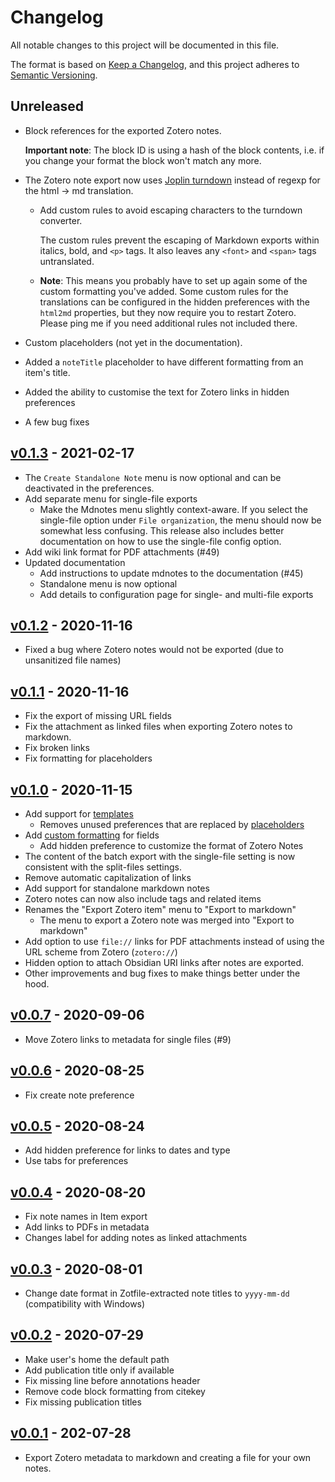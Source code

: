 # Changelog

All notable changes to this project will be documented in this file.

The format is based on [Keep a Changelog](https://keepachangelog.com/en/1.0.0/), and this project adheres to [Semantic Versioning](https://semver.org/spec/v2.0.0.html).

## Unreleased

* Block references for the exported Zotero notes.

  **Important note**: The block ID is using a hash of the block contents, i.e. if you change your format the block won't match any more.

* The Zotero note export now uses [Joplin turndown](https://github.com/laurent22/joplin-turndown) instead of regexp for the html -&gt; md translation.
  * Add custom rules to avoid escaping characters to the turndown converter.

    The custom rules prevent the escaping of Markdown exports within italics, bold, and `<p>` tags. It also leaves any `<font>` and `<span>` tags untranslated.

  * **Note**: This means you probably have to set up again some of the custom formatting you've added. Some custom rules for the translations can be configured in the hidden preferences with the `html2md` properties, but they now require you to restart Zotero. Please ping me if you need additional rules not included there.
* Custom placeholders \(not yet in the documentation\). 
* Added a `noteTitle` placeholder to have different formatting from an item's title.
* Added the ability to customise the text for Zotero links in hidden preferences
* A few bug fixes

## [v0.1.3](https://github.com/argenos/zotero-mdnotes/releases/tag/0.1.3) - 2021-02-17

* The `Create Standalone Note` menu is now optional and can be deactivated in the preferences.
* Add separate menu for single-file exports
  * Make the Mdnotes menu slightly context-aware. If you select the single-file option under `File organization`, the menu should now be somewhat less confusing. This release also includes better documentation on how to use the single-file config option.
* Add wiki link format for PDF attachments \(\#49\)
* Updated documentation
  * Add instructions to update mdnotes to the documentation \(\#45\)
  * Standalone menu is now optional
  * Add details to configuration page for single- and multi-file exports

## [v0.1.2](https://github.com/argenos/zotero-mdnotes/releases/tag/0.1.2) - 2020-11-16

* Fixed a bug where Zotero notes would not be exported \(due to unsanitized file names\)

## [v0.1.1](https://github.com/argenos/zotero-mdnotes/releases/tag/0.1.1) - 2020-11-16

* Fix the export of missing URL fields
* Fix the attachment as linked files when exporting Zotero notes to markdown.
* Fix broken links
* Fix formatting for placeholders

## [v0.1.0](https://github.com/argenos/zotero-mdnotes/releases/tag/0.1.0) - 2020-11-15

* Add support for [templates](customization/templates.md)
  * Removes unused preferences that are replaced by [placeholders](customization/placeholders.md)
* Add [custom formatting](customization/formatting.md) for fields
  * Add hidden preference to customize the format of Zotero Notes
* The content of the batch export with the single-file setting is now consistent with the split-files settings.
* Remove automatic capitalization of links
* Add support for standalone markdown notes
* Zotero notes can now also include tags and related items
* Renames the "Export Zotero item" menu to "Export to markdown"
  * The menu to export a Zotero note was merged into "Export to markdown"
* Add option to use `file://` links for PDF attachments instead of using the URL scheme from Zotero \(`zotero://`\)
* Hidden option to attach Obsidian URI links after notes are exported.
* Other improvements and bug fixes to make things better under the hood.

## [v0.0.7](https://github.com/argenos/zotero-mdnotes/releases/tag/0.0.7) - 2020-09-06

* Move Zotero links to metadata for single files \(\#9\)

## [v0.0.6](https://github.com/argenos/zotero-mdnotes/releases/tag/0.0.6) - 2020-08-25

* Fix create note preference

## [v0.0.5](https://github.com/argenos/zotero-mdnotes/releases/tag/0.0.5) - 2020-08-24

* Add hidden preference for links to dates and type
* Use tabs for preferences

## [v0.0.4](https://github.com/argenos/zotero-mdnotes/releases/tag/0.0.4) - 2020-08-20

* Fix note names in Item export
* Add links to PDFs in metadata
* Changes label for adding notes as linked attachments

## [v0.0.3](https://github.com/argenos/zotero-mdnotes/releases/tag/0.0.3) - 2020-08-01

* Change date format in Zotfile-extracted note titles to `yyyy-mm-dd` \(compatibility with Windows\)

## [v0.0.2](https://github.com/argenos/zotero-mdnotes/releases/tag/0.0.2) - 2020-07-29

* Make user's home the default path
* Add publication title only if available
* Fix missing line before annotations header
* Remove code block formatting from citekey
* Fix missing publication titles

## [v0.0.1](https://github.com/argenos/zotero-mdnotes/releases/tag/0.0.1) - 202-07-28

* Export Zotero metadata to markdown and creating a file for your own notes.

